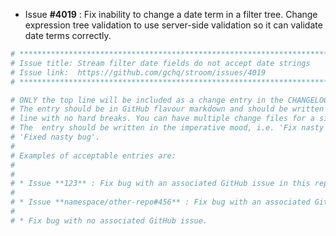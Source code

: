 * Issue **#4019** : Fix inability to change a date term in a filter tree. Change expression tree validation to use server-side validation so it can validate date terms correctly.


```sh
# ********************************************************************************
# Issue title: Stream filter date fields do not accept date strings
# Issue link:  https://github.com/gchq/stroom/issues/4019
# ********************************************************************************

# ONLY the top line will be included as a change entry in the CHANGELOG.
# The entry should be in GitHub flavour markdown and should be written on a SINGLE
# line with no hard breaks. You can have multiple change files for a single GitHub issue.
# The  entry should be written in the imperative mood, i.e. 'Fix nasty bug' rather than
# 'Fixed nasty bug'.
#
# Examples of acceptable entries are:
#
#
# * Issue **123** : Fix bug with an associated GitHub issue in this repository
#
# * Issue **namespace/other-repo#456** : Fix bug with an associated GitHub issue in another repository
#
# * Fix bug with no associated GitHub issue.
```
